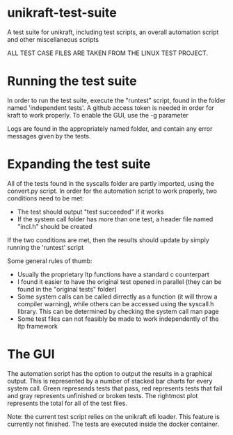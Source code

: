 # unikraft-test-suite
A test suite for unikraft, including test scripts, an overall automation script and other miscellaneous scripts

ALL TEST CASE FILES ARE TAKEN FROM THE LINUX TEST PROJECT.
# Running the test suite
In order to run the test suite, execute the "runtest" script, found in the folder named 'independent tests'.
A github access token is needed in order for kraft to work properly.
To enable the GUI, use the -g parameter

Logs are found in the appropriately named folder, and contain any error messages given by the tests.

# Expanding the test suite
All of the tests found in the syscalls folder are partly imported, using the convert.py script.
In order for the automation script to work properly, two conditions need to be met:
- The test should output "test succeeded" if it works
- If the system call folder has more than one test, a header file named "incl.h" should be created

If the two conditions are met, then the results should update by simply running the 'runtest' script

Some general rules of thumb:
- Usually the proprietary ltp functions have a standard c counterpart
- I found it easier to have the original test opened in parallel (they can be found in the "original tests" folder)
- Some system calls can be called dirrectly as a function (it will throw a compiler warning), while others can be accessed using the syscall.h library. This can be determined by checking the system call man page
- Some test files can not feasibly be made to work independently of the ltp framework

# The GUI
The automation script has the option to output the results in a graphical output. This is represented by a number of stacked bar charts for every system call. Green represends tests that pass, red represents tests that fail and gray represents unfinished or broken tests. The rightmost plot represents the total for all of the test files.

Note: the current test script relies on the unikraft efi loader. This feature is currently not finished. The tests are executed inside the docker container.